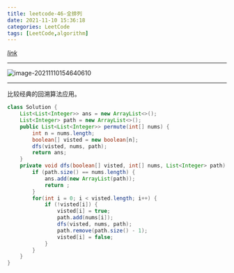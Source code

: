 ```yaml
---
title: leetcode-46-全排列
date: 2021-11-10 15:36:18
categories: LeetCode
tags: [LeetCode,algorithm]
---
```


[$link$](https://leetcode-cn.com/problems/permutations/)

<hr/>

![image-20211110154640610](https://gitee.com/cao_ziqiang/img/raw/master/20211110154640.png)

<hr/>

比较经典的回溯算法应用。

```java
class Solution {
    List<List<Integer>> ans = new ArrayList<>();
    List<Integer> path = new ArrayList<>();
    public List<List<Integer>> permute(int[] nums) {
        int n = nums.length;
        boolean[] visted = new boolean[n];
        dfs(visted, nums, path);
        return ans;
    }
    private void dfs(boolean[] visted, int[] nums, List<Integer> path) {
        if (path.size() == nums.length) {
            ans.add(new ArrayList(path));
            return ;
        }
        for(int i = 0; i < visted.length; i++) {
            if (!visted[i]) {
                visted[i] = true;
                path.add(nums[i]);
                dfs(visted, nums, path);
                path.remove(path.size() - 1);
                visted[i] = false;
            }
        }
    }
}
```

